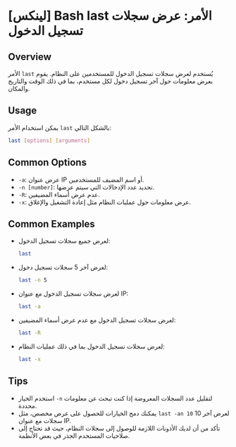 # [لينكس] Bash last الأمر: عرض سجلات تسجيل الدخول

## Overview
الأمر `last` يُستخدم لعرض سجلات تسجيل الدخول للمستخدمين على النظام. يقوم بعرض معلومات حول آخر تسجيل دخول لكل مستخدم، بما في ذلك الوقت والتاريخ والمكان.

## Usage
يمكن استخدام الأمر `last` بالشكل التالي:

```bash
last [options] [arguments]
```

## Common Options
- `-a`: عرض عنوان IP أو اسم المضيف للمستخدمين.
- `-n [number]`: تحديد عدد الإدخالات التي سيتم عرضها.
- `-R`: عدم عرض أسماء المضيفين.
- `-x`: عرض معلومات حول عمليات النظام مثل إعادة التشغيل والإغلاق.

## Common Examples
- لعرض جميع سجلات تسجيل الدخول:
  ```bash
  last
  ```

- لعرض آخر 5 سجلات تسجيل دخول:
  ```bash
  last -n 5
  ```

- لعرض سجلات تسجيل الدخول مع عنوان IP:
  ```bash
  last -a
  ```

- لعرض سجلات تسجيل الدخول مع عدم عرض أسماء المضيفين:
  ```bash
  last -R
  ```

- لعرض سجلات تسجيل الدخول بما في ذلك عمليات النظام:
  ```bash
  last -x
  ```

## Tips
- استخدم الخيار `-n` لتقليل عدد السجلات المعروضة إذا كنت تبحث عن معلومات محددة.
- يمكنك دمج الخيارات للحصول على عرض مخصص، مثل `last -an 10` لعرض آخر 10 سجلات مع عنوان IP.
- تأكد من أن لديك الأذونات اللازمة للوصول إلى سجلات النظام، حيث قد تحتاج إلى صلاحيات المستخدم الجذر في بعض الأنظمة.